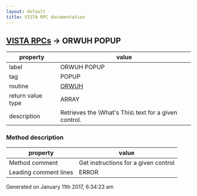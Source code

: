 ```yaml
---
layout: default
title: VISTA RPC documentation
---
```




## [VISTA RPCs](TableOfContent.md) &#8594; ORWUH POPUP 

 property | value 
--- | --- 
 label | ORWUH POPUP
 tag | POPUP
 routine | [ORWUH](http://code.osehra.org/dox/Routine_ORWUH_source.html)
 return value type | ARRAY
 description | Retrieves the \What's This\ text for a given control.


### Method description

 property | value 
--- | --- 
 Method comment | Get instructions for a given control
 Leading comment lines | ERROR




Generated on January 11th 2017, 6:34:23 am